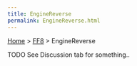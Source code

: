 ```yaml
---
title: EngineReverse
permalink: EngineReverse.html
---
```


[Home](../Main%20Page.md) > [FF8](../FF8.md) > EngineReverse

TODO See Discussion tab for something..
